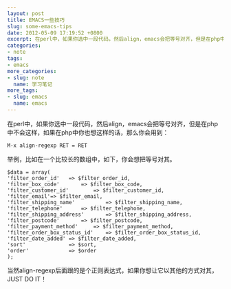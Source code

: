 ```yaml
---
layout: post
title: EMACS一些技巧
slug: some-emacs-tips
date: 2012-05-09 17:19:52 +0800
excerpt: 在perl中，如果你选中一段代码，然后align，emacs会把等号对齐，但是在php中不会这样，如果在php中你也想这样的话，那么你会用到。
categories:
- note
tags:
- emacs
more_categories:
- slug: note
  name: 学习笔记
more_tags:
- slug: emacs
  name: emacs
---
```


在perl中，如果你选中一段代码，然后align，emacs会把等号对齐，但是在php中不会这样，如果在php中你也想这样的话，那么你会用到：

	M-x align-regexp RET = RET

举例，比如在一个比较长的数组中，如下，你会想把等号对其。

	$data = array(
	'filter_order_id'	=> $filter_order_id,
	'filter_box_code'		=> $filter_box_code,
	'filter_customer_id'		=> $filter_customer_id,
	'filter_email'=> $filter_email,
	'filter_shipping_name'			=> $filter_shipping_name,
	'filter_telephone'		=> $filter_telephone,
	'filter_shipping_address'		=> $filter_shipping_address,
	'filter_postcode'		=> $filter_postcode,
	'filter_payment_method'		=> $filter_payment_method,
	'filter_order_box_status_id'	=> $filter_order_box_status_id,
	'filter_date_added'	=> $filter_date_added,
	'sort'				=> $sort,
	'order'				=> $order
	);

当然align-regexp后面跟的是个正则表达式，如果你想让它以其他的方式对其，JUST DO IT！
